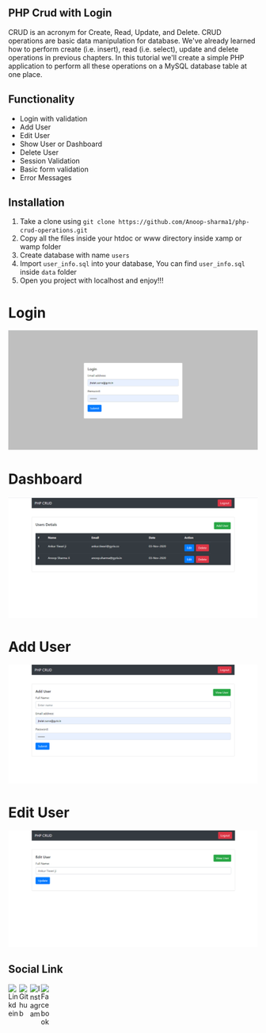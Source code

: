 ## PHP Crud with Login

CRUD is an acronym for Create, Read, Update, and Delete. CRUD operations are basic data manipulation for database. We've already learned how to perform create (i.e. insert), read (i.e. select), update and delete operations in previous chapters. In this tutorial we'll create a simple PHP application to perform all these operations on a MySQL database table at one place.

## Functionality

- Login with validation 
- Add User 
- Edit User
- Show User or Dashboard
- Delete User
- Session Validation 
- Basic form validation
- Error Messages 

## Installation
1. Take a clone using `git clone https://github.com/Anoop-sharma1/php-crud-operations.git`
2. Copy all the files inside your htdoc or www directory inside xamp or wamp folder
3. Create database with name `users`
4. Import `user_info.sql` into your database, You can find `user_info.sql` inside `data` folder
5. Open you project with localhost and enjoy!!!

# Login
![alt text](https://github.com/ankur-tiwari/php-crud-with-login/blob/master/screenshot/login.png?raw=true)

# Dashboard
![alt text](https://github.com/ankur-tiwari/php-crud-with-login/blob/master/screenshot/dashboard.png?raw=true)

# Add User
![alt text](https://github.com/ankur-tiwari/php-crud-with-login/blob/master/screenshot/add-user.png?raw=true)

# Edit User
![alt text](https://github.com/ankur-tiwari/php-crud-with-login/blob/master/screenshot/edit-user.png?raw=true)


## Social Link

<a href="https://www.linkedin.com/in/anoop-sharma-27a90a143/">
  <img align="left" alt="Linkdein" width="22px" src="https://cdn.jsdelivr.net/npm/simple-icons@v3/icons/linkedin.svg" />
</a>
<a href="https://github.com/Anoop-sharma1/">
  <img align="left" alt="Github" width="22px" src="https://img.icons8.com/fluent/48/000000/github.png"/>
</a>
<a href="https://www.instagram.com/_anoopsharma_/">
  <img align="left" alt="Instagram" width="22px" src="https://img.icons8.com/nolan/64/instagram-new.png"/>
</a>
<a href="https://www.facebook.com/sanoop64/">
  <img align="left" alt="Facebook" width="22px" src="https://img.icons8.com/android/24/000000/facebook.png"/>

